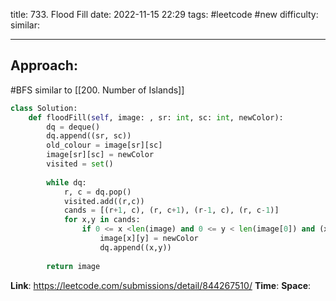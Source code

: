 title: 733. Flood Fill
date: 2022-11-15 22:29
tags: #leetcode #new
difficulty:
similar: 

---
## Approach:
#BFS 
similar to [[200. Number of Islands]]

```python
class Solution:
    def floodFill(self, image: , sr: int, sc: int, newColor):
        dq = deque()
        dq.append((sr, sc))
        old_colour = image[sr][sc]
        image[sr][sc] = newColor
        visited = set()
        
        while dq:
            r, c = dq.pop()
            visited.add((r,c))
            cands = [(r+1, c), (r, c+1), (r-1, c), (r, c-1)]
            for x,y in cands:
                if 0 <= x <len(image) and 0 <= y < len(image[0]) and (x,y) not in visited and image[x][y]==old_colour :
                    image[x][y] = newColor
                    dq.append((x,y))
        
        return image
```

**Link**: https://leetcode.com/submissions/detail/844267510/
**Time**:
**Space**: